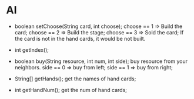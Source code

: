 # AI

* boolean setChoose(String card, int choose);
  choose == 1  => Build the card;
  choose == 2  => Build the stage;
  choose == 3  => Sold the card;
  If the card is not in the hand cards, it would be not built.
 
* int getIndex();
  
* boolean buy(String resource, int num, int side);
  buy resource from your neighbors.
  side == 0 => buy from left;
  side == 1 => buy from right;
  
* String[] getHands();
  get the names of hand cards;
  
* int getHandNum();
  get the num of hand cards;